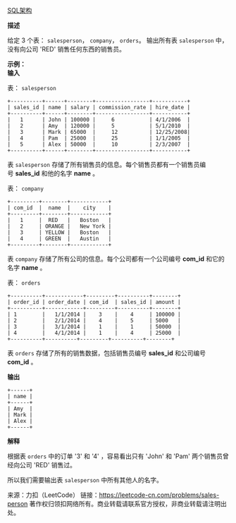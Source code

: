[SQL架构](https://github.com/Zhenghao-Liu/LeetCode_problem-and-solution/blob/master/0607.销售员/PROBLEM.sql)

**描述**

给定 3 个表： ```salesperson```， ```company```， ```orders```。
输出所有表 ```salesperson``` 中，没有向公司 'RED' 销售任何东西的销售员。

**示例：**  
**输入**

表： ```salesperson```
```
+----------+------+--------+-----------------+-----------+
| sales_id | name | salary | commission_rate | hire_date |
+----------+------+--------+-----------------+-----------+
|   1      | John | 100000 |     6           | 4/1/2006  |
|   2      | Amy  | 120000 |     5           | 5/1/2010  |
|   3      | Mark | 65000  |     12          | 12/25/2008|
|   4      | Pam  | 25000  |     25          | 1/1/2005  |
|   5      | Alex | 50000  |     10          | 2/3/2007  |
+----------+------+--------+-----------------+-----------+
```
表 ```salesperson``` 存储了所有销售员的信息。每个销售员都有一个销售员编号 **sales_id** 和他的名字 **name** 。

表： ```company```
```
+---------+--------+------------+
| com_id  |  name  |    city    |
+---------+--------+------------+
|   1     |  RED   |   Boston   |
|   2     | ORANGE |   New York |
|   3     | YELLOW |   Boston   |
|   4     | GREEN  |   Austin   |
+---------+--------+------------+
```
表 ```company``` 存储了所有公司的信息。每个公司都有一个公司编号 **com_id** 和它的名字 **name** 。

表： ```orders```
```
+----------+------------+---------+----------+--------+
| order_id | order_date | com_id  | sales_id | amount |
+----------+------------+---------+----------+--------+
| 1        |   1/1/2014 |    3    |    4     | 100000 |
| 2        |   2/1/2014 |    4    |    5     | 5000   |
| 3        |   3/1/2014 |    1    |    1     | 50000  |
| 4        |   4/1/2014 |    1    |    4     | 25000  |
+----------+----------+---------+----------+--------+
```
表 ```orders``` 存储了所有的销售数据，包括销售员编号 **sales_id** 和公司编号 **com_id** 。

**输出**
```
+------+
| name | 
+------+
| Amy  | 
| Mark | 
| Alex |
+------+
```
**解释**

根据表 ```orders``` 中的订单 '3' 和 '4' ，容易看出只有 'John' 和 'Pam' 两个销售员曾经向公司 'RED' 销售过。

所以我们需要输出表 ```salesperson``` 中所有其他人的名字。

来源：力扣（LeetCode）
链接：https://leetcode-cn.com/problems/sales-person
著作权归领扣网络所有。商业转载请联系官方授权，非商业转载请注明出处。
